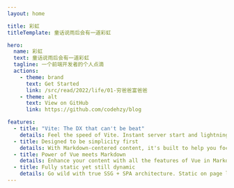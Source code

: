 ```yaml
---
layout: home

title: 彩虹
titleTemplate: 童话说雨后会有一道彩虹

hero:
  name: 彩虹
  text: 童话说雨后会有一道彩虹
  tagline: 一个前端开发者的个人点滴
  actions:
    - theme: brand
      text: Get Started
      link: /src/read/2022/life/01-穷爸爸富爸爸
    - theme: alt
      text: View on GitHub
      link: https://github.com/codehzy/blog

features:
  - title: "Vite: The DX that can't be beat"
    details: Feel the speed of Vite. Instant server start and lightning fast HMR that stays fast regardless of the app size.
  - title: Designed to be simplicity first
    details: With Markdown-centered content, it's built to help you focus on writing and deployed with minimum configuration.
  - title: Power of Vue meets Markdown
    details: Enhance your content with all the features of Vue in Markdown, while being able to customize your site with Vue.
  - title: Fully static yet still dynamic
    details: Go wild with true SSG + SPA architecture. Static on page load, but engage users with 100% interactivity from there.
---
```

